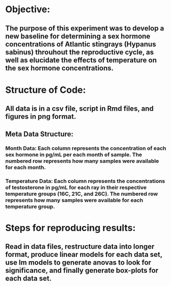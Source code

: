 # Objective:
## The purpose of this experiment was to develop a new baseline for determining a sex hormone concentrations of Atlantic stingrays (Hypanus sabinus) throuhout the reproductive cycle, as well as elucidate the effects of temperature on the sex hormone concentrations. 
# Structure of Code:
## All data is in a csv file, script in Rmd files, and figures in png format.
## Meta Data Structure:
### Month Data: Each column represents the concentration of each sex hormone in pg/mL per each month of sample. The numbered row represents how many samples were available for each month.
### Temperature Data: Each column represents the concentrations of testosterone in pg/mL for each ray in their respective temperature groups (16C, 21C, and 26C). The numbered row represents how many samples were available for each temperature group. 
# Steps for reproducing results:
## Read in data files, restructure data into longer format, produce linear models for each data set, use lm models to generate anovas to look for significance, and finally generate box-plots for each data set.
